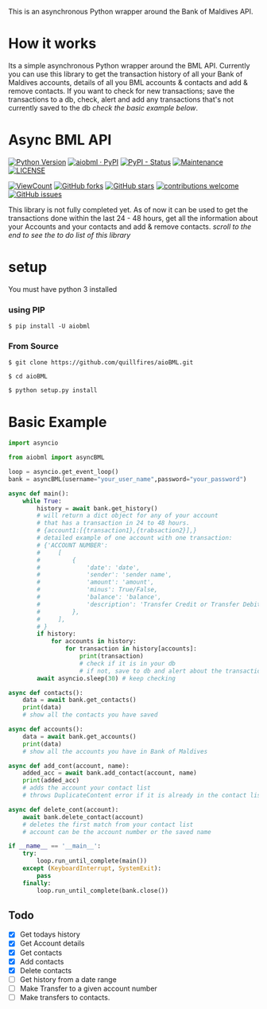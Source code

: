 This is an asynchronous Python wrapper around the Bank of Maldives API. 

# How it works

Its a simple asynchronous Python wrapper around the BML API. Currently you can use this library to get the transaction history of all your Bank of Maldives accounts, details of all you BML accounts & contacts and add & remove contacts. If you want to check for new transactions; save the transactions to a db, check, alert and add any transactions that's not currently saved to the db *check the basic example below*.

# Async BML API
[![Python Version](https://img.shields.io/badge/Python-3.7%20%7C%203.8%20%7C%203.9-blue.svg)](https://www.python.org)  [![aiobml · PyPI](https://img.shields.io/pypi/v/aiobml.svg?color=4CBB17)](https://pypi.python.org/pypi/aiobml/)  [![PyPI - Status](https://img.shields.io/pypi/status/aiobml)](https://pypi.python.org/pypi/aiobml/)  [![Maintenance](https://img.shields.io/maintenance/yes/2021)](https://pypi.python.org/pypi/aiobml/)  [![LICENSE](https://img.shields.io/badge/license-MIT-blue.svg)](LICENSE)

[![ViewCount](https://views.whatilearened.today/views/github/quillfires/aioBML.svg)](https://views.whatilearened.today/views/github/quillfires/aioBML.svg)  [![GitHub forks](https://img.shields.io/github/forks/quillfires/aioBML)](https://github.com/quillfires/aioBML/network)  [![GitHub stars](https://img.shields.io/github/stars/quillfires/aioBML.svg?color=ffd40c)](https://github.com/quillfires/aioBML/stargazers)  [![contributions welcome](https://img.shields.io/badge/contributions-welcome-brightgreen.svg?style=flat)](https://github.com/quillfires/aioBML/issues)  [![GitHub issues](https://img.shields.io/github/issues/quillfires/aioBML.svg?color=808080)](https://github.com/quillfires/aioBML/issues)  

This library is not fully completed yet. As of now it can be used to get the transactions done within the last 24 - 48 hours, get all the information about your Accounts and your contacts and add & remove contacts. *scroll to the end to see the to do list of this library*

# setup
You must have python 3 installed

### using PIP

```$ pip install -U aiobml```

### From Source

```$ git clone https://github.com/quillfires/aioBML.git```

```$ cd aioBML```

```$ python setup.py install```

# Basic Example

```python
import asyncio

from aiobml import asyncBML

loop = asyncio.get_event_loop()
bank = asyncBML(username="your_user_name",password="your_password")

async def main():
    while True:
        history = await bank.get_history()
        # will return a dict object for any of your account
        # that has a transaction in 24 to 48 hours. 
        # {account1:[{transaction1},{trabsaction2}],}
        # detailed example of one account with one transaction:
        # {'ACCOUNT NUMBER': 
        #     [
        #         {
        #             'date': 'date', 
        #             'sender': 'sender name', 
        #             'amount': 'amount', 
        #             'minus': True/False, 
        #             'balance': 'balance', 
        #             'description': 'Transfer Credit or Transfer Debit'
        #         }, 
        #     ],
        # }
        if history:
            for accounts in history:
                for transaction in history[accounts]:
                    print(transaction)
                    # check if it is in your db
                    # if not, save to db and alert about the transaction
        await asyncio.sleep(30) # keep checking

async def contacts():
    data = await bank.get_contacts()
    print(data)
    # show all the contacts you have saved

async def accounts():
    data = await bank.get_accounts()
    print(data)
    # show all the accounts you have in Bank of Maldives

async def add_cont(account, name):
    added_acc = await bank.add_contact(account, name)
    print(added_acc)
    # adds the account your contact list
    # throws DuplicateContent error if it is already in the contact list

async def delete_cont(account):
    await bank.delete_contact(account)
    # deletes the first match from your contact list
    # account can be the account number or the saved name

if __name__ == '__main__':
    try:
        loop.run_until_complete(main())
    except (KeyboardInterrupt, SystemExit):
        pass
    finally:
        loop.run_until_complete(bank.close())
```


## Todo

- [x] Get todays history
- [x] Get Account details
- [x] Get contacts
- [x] Add contacts
- [x] Delete contacts
- [ ] Get history from a date range
- [ ] Make Transfer to a given account number
- [ ] Make transfers to contacts.
